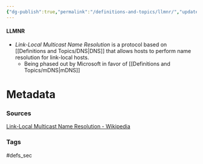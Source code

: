 ```yaml
---
{"dg-publish":true,"permalink":"/definitions-and-topics/llmnr/","updated":"2024-03-18T10:24:14.000-07:00"}
---
```


#### LLMNR
- *Link-Local Multicast Name Resolution* is a protocol based on [[Definitions and Topics/DNS\|DNS]] that allows hosts to perform name resolution for link-local hosts.
	- Being phased out by Microsoft in favor of [[Definitions and Topics/mDNS\|mDNS]]






# Metadata

### Sources
[Link-Local Multicast Name Resolution - Wikipedia](https://en.wikipedia.org/wiki/Link-Local_Multicast_Name_Resolution)

### Tags
#defs_sec 